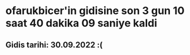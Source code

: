 # ofarukbicer'in gidisine son 3 gun 10 saat 40 dakika 09 saniye kaldi

## Gidis tarihi: 30.09.2022 :(